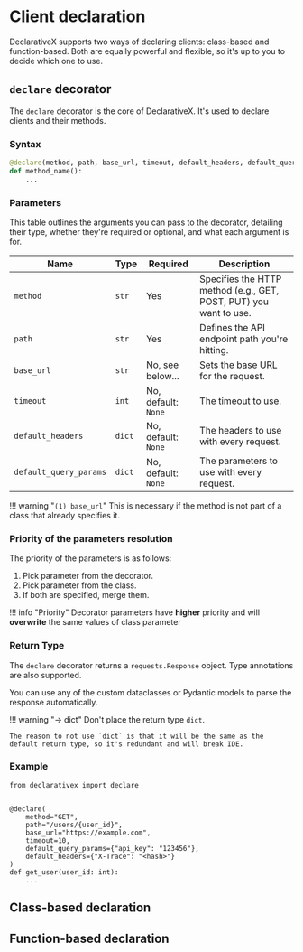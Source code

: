# Client declaration

DeclarativeX supports two ways of declaring clients: class-based and function-based. Both are equally powerful and
flexible, so it's up to you to decide which one to use.

## `declare` decorator

The `declare` decorator is the core of DeclarativeX. It's used to declare clients and their methods.

### Syntax

```python
@declare(method, path, base_url, timeout, default_headers, default_query_params)
def method_name():
    ...
```

### Parameters

This table outlines the arguments you can pass to the decorator, detailing their type, 
whether they're required or optional, and what each argument is for.

| Name                   | Type | Required            | Description                                                       |
|------------------------| ---- |---------------------|-------------------------------------------------------------------|
| `method`               | `str` | Yes                 | Specifies the HTTP method (e.g., GET, POST, PUT) you want to use. |
| `path`                 | `str` | Yes                 | Defines the API endpoint path you're hitting.                     |
| `base_url`             | `str` | No, see below...    | Sets the base URL for the request.                                |
| `timeout`              | `int` | No, default: `None` | The timeout to use.                                               |
| `default_headers`      | `dict` | No, default: `None` | The headers to use with every request.                            |
| `default_query_params` | `dict` | No, default: `None` | The parameters to use with every request.                         |

!!! warning "`(1) base_url`"
    This is necessary if the method is not part of a class that already specifies it.

### Priority of the parameters resolution

The priority of the parameters is as follows:

1. Pick parameter from the decorator.
2. Pick parameter from the class.
3. If both are specified, merge them.

!!! info "Priority"
    Decorator parameters have **higher** priority and will __overwrite__ the same values of class parameter


### Return Type

The `declare` decorator returns a `requests.Response` object. Type annotations are also supported.

You can use any of the custom dataclasses or Pydantic models to parse the response automatically.

!!! warning "-> dict"
    Don't place the return type `dict`. 

    The reason to not use `dict` is that it will be the same as the default return type, so it's redundant and will break IDE.

### Example

```.python title="my_client.py"
from declarativex import declare


@declare(
    method="GET", 
    path="/users/{user_id}", 
    base_url="https://example.com",
    timeout=10,
    default_query_params={"api_key": "123456"},
    default_headers={"X-Trace": "<hash>"}
)
def get_user(user_id: int):
    ...

```

## Class-based declaration

## Function-based declaration
